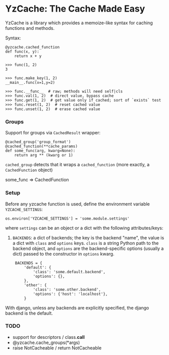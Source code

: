 YzCache: The Cache Made Easy
============================

YzCache is a library which provides a memoize-like syntax for caching functions and methods.

Syntax:

    @yzcache.cached_function
    def func(x, y):
        return x + y

    >>> func(1, 2)
    3

    >>> func.make_key(1, 2)
    __main__.func(x=1,y=2)

    >>> func.__func__  # raw; methods will need self|cls
    >>> func.val(1, 2)  # direct value, bypass cache
    >>> func.get(1, 2)  # get value only if cached; sort of `exists` test
    >>> func.reset(1, 2)  # reset cached value
    >>> func.unset(1, 2)  # erase cached value


### Groups

Support for groups via `CachedResult` wrapper:

    @cached_group('group_format')
    @cached_function(**cache_params)
    def some_func(arg, kwarg=None):
        return arg ** (kwarg or 1)

`cached_group` detects that it wraps a `cached_function` (more exactly, a `CachedFunction` object)

some_func => CachedFunction

### Setup

Before any yzcache function is used, define the environment variable `YZCACHE_SETTINGS`: 

    os.environ['YZCACHE_SETTINGS'] = 'some.module.settings'

where `settings` can be an object or a dict with the following attributes/keys:

1. `BACKENDS`: a dict of backends; the key is the backend "name",
    the value is a dict with `class` and `options` keys. `class` is a string Python path to the backend object,
    and `options` are the backend-specific options (usually a dict) passed to the constructor in `options` kwarg.

        BACKENDS = { 
            'default': {
                'class': 'some.default.backend',
                'options': {},
            },
            'other': {
                'class': 'some.other.backend',
                'options': {'host': 'localhost'},
            }
        

With django, unless any backends are explicitly specified, the django backend is the default.

### TODO
* support for descriptors / class.__call__
* @yzcache.cache_groups(*args)
* raise NotCacheable / return NotCacheable